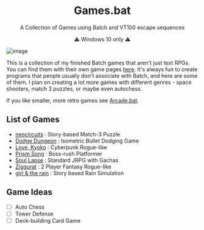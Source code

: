 <h1 align="center">Games.bat</h1>

<p align="center">A Collection of Games using Batch and VT100 escape sequences</p>
<p align="center">⚠️ Windows 10 only ⚠️</p>

![image](https://i.imgur.com/JPwRNhu.png)

This is a collection of my finished Batch games that aren't just text RPGs. You can find them with their own game pages [here](https://lowsun.itch.io/). It's always fun to create programs that people usually don't associate with Batch, and here are some of them. I plan on creating a lot more games with different genres - space shooters, match 3 puzzles, or maybe even autochess.

If you like smaller, more retro games see [Arcade.bat](https://github.com/thelowsunoverthemoon/Arcade.bat).

## List of Games
* [neocircuits](neocircuits) : Story-based Match-3 Puzzle
* [Dodge Dungeon](DodgeDungeon) : Isometric Bullet Dodging Game
* [Love, Kyoko](LoveKyoko) : Cyberpunk Rogue-like
* [Prism Song](PrismSong) : Boss-rush Platformer
* [Soul Lapse](SoulLapse) : Standard JRPG with Gachas
* [Ziggurat](Ziggurat) : 2 Player Fantasy Rogue-like
* [girl & the rain](girl&therain) : Story based Rain Simulation

## Game Ideas
- [ ] Auto Chess
- [ ] Tower Defense
- [ ] Deck-building Card Game
